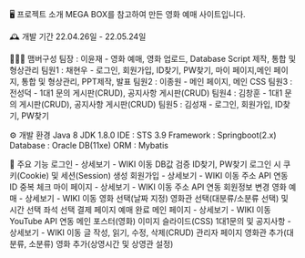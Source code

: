 🖥️ 프로젝트 소개
MEGA BOX를 참고하여 만든 영화 예매 사이트입니다.

🕰️ 개발 기간
22.04.26일 - 22.05.24일

🧑‍🤝‍🧑 맴버구성
팀장 : 이윤재 - 영화 예매, 영화 업로드, Database Script 제작, 통합 및 형상관리
팀원1 : 채현우 - 로그인, 회원가입, ID찾기, PW찾기, 마이 페이지,메인 페이지, 통합 및 형상관리, PPT제작, 발표
팀원2 : 이종원 - 메인 페이지, 메인 CSS
팀원3 : 전성덕 - 1대1 문의 게시판(CRUD), 공지사항 게시판(CRUD)
팀원4 : 김창훈 - 1대1 문의 게시판(CRUD), 공지사항 게시판(CRUD)
팀원5 : 김성재 - 로그인, 회원가입, ID찾기, PW찾기

⚙️ 개발 환경
Java 8
JDK 1.8.0
IDE : STS 3.9
Framework : Springboot(2.x)
Database : Oracle DB(11xe)
ORM : Mybatis

📌 주요 기능
로그인 - 상세보기 - WIKI 이동
DB값 검증
ID찾기, PW찾기
로그인 시 쿠키(Cookie) 및 세션(Session) 생성
회원가입 - 상세보기 - WIKI 이동
주소 API 연동
ID 중복 체크
마이 페이지 - 상세보기 - WIKI 이동
주소 API 연동
회원정보 변경
영화 예매 - 상세보기 - WIKI 이동
영화 선택(날짜 지정)
영화관 선택(대분류/소분류 선택) 및 시간 선택
좌석 선택
결제 페이지
예매 완료
메인 페이지 - 상세보기 - WIKI 이동
YouTube API 연동
메인 포스터(영화) 이미지 슬라이드(CSS)
1대1문의 및 공지사항 - 상세보기 - WIKI 이동
글 작성, 읽기, 수정, 삭제(CRUD)
관리자 페이지
영화관 추가(대분류, 소분류)
영화 추가(상영시간 및 상영관 설정)
